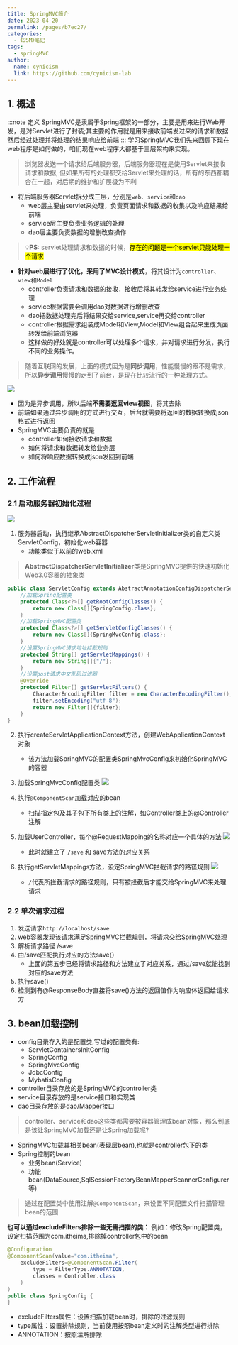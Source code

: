 ```yaml
---
title: SpringMVC简介
date: 2023-04-20 
permalink: /pages/b7ec27/
categories: 
  - 《SSM》笔记
tags: 
  - springMVC
author: 
  name: cynicism
  link: https://github.com/cynicism-lab
---
```

## 1. 概述
:::note 定义
SpringMVC是隶属于Spring框架的一部分，主要是用来进行Web开发，是对Servlet进行了封装;其主要的作用就是用来接收前端发过来的请求和数据然后经过处理并将处理的结果响应给前端
:::
学习SpringMVC我们先来回顾下现在web程序是如何做的，咱们现在web程序大都基于三层架构来实现。


>浏览器发送一个请求给后端服务器，后端服务器现在是使用Servlet来接收请求和数据, 但如果所有的处理都交给Servlet来处理的话，所有的东西都耦合在一起，对后期的维护和扩展极为不利

* 将后端服务器Servlet拆分成三层，分别是`web`、`service`和`dao`
  * web层主要由servlet来处理，负责页面请求和数据的收集以及响应结果给前端
  * service层主要负责业务逻辑的处理
  * dao层主要负责数据的增删改查操作
>💡**PS:** servlet处理请求和数据的时候，<mark>存在的问题是一个servlet只能处理一个请求</mark>
* **针对web层进行了优化，采用了MVC设计模式**，将其设计为`controller`、`view`和`Model`
  * controller负责请求和数据的接收，接收后将其转发给service进行业务处理
  * service根据需要会调用dao对数据进行增删改查
  * dao把数据处理完后将结果交给service,service再交给controller
  * controller根据需求组装成Model和View,Model和View组合起来生成页面转发给前端浏览器
  * 这样做的好处就是controller可以处理多个请求，并对请求进行分发，执行不同的业务操作。

>随着互联网的发展，上面的模式因为是**同步调用**，性能慢慢的跟不是需求，所以**异步调用**慢慢的走到了前台，是现在比较流行的一种处理方式。

![](https://cdn.jsdelivr.net/gh/Cynicism-lab/MyResource@gh-pages/image/1630427769938.2kjjnsvijef4.png)
* 因为是异步调用，所以后端**不需要返回view视图**，将其去除
* 前端如果通过异步调用的方式进行交互，后台就需要将返回的数据转换成json格式进行返回
* SpringMVC主要负责的就是
  * controller如何接收请求和数据
  * 如何将请求和数据转发给业务层
  * 如何将响应数据转换成json发回到前端

## 2. 工作流程
### 2.1 启动服务器初始化过程
![](https://cdn.jsdelivr.net/gh/Cynicism-lab/MyResource@gh-pages/image/1630432494752.x1gmekzj83k.webp)

1. 服务器启动，执行继承AbstractDispatcherServletInitializer类的自定义类ServletConfig，初始化web容器
   * 功能类似于以前的web.xml
>**AbstractDispatcherServletInitializer**类是SpringMVC提供的快速初始化Web3.0容器的抽象类
```java
public class ServletConfig extends AbstractAnnotationConfigDispatcherServletInitializer {
    //加载Spring配置类
    protected Class<?>[] getRootConfigClasses() {
        return new Class[]{SpringConfig.class};
    }
    //加载SpringMVC配置类
    protected Class<?>[] getServletConfigClasses() {
        return new Class[]{SpringMvcConfig.class};
    }
    //设置SpringMVC请求地址拦截规则
    protected String[] getServletMappings() {
        return new String[]{"/"};
    }
    //设置post请求中文乱码过滤器
    @Override
    protected Filter[] getServletFilters() {
        CharacterEncodingFilter filter = new CharacterEncodingFilter();
        filter.setEncoding("utf-8");
        return new Filter[]{filter};
    }
}

```
2. 执行createServletApplicationContext方法，创建WebApplicationContext对象
   * 该方法加载SpringMVC的配置类SpringMvcConfig来初始化SpringMVC的容器
3. 加载SpringMvcConfig配置类
![](https://cdn.jsdelivr.net/gh/Cynicism-lab/MyResource@gh-pages/image/1630433335744.lw0v359n04w.webp)

4. 执行`@ComponentScan`加载对应的bean
   * 扫描指定包及其子包下所有类上的注解，如Controller类上的@Controller注解

5. 加载UserController，每个@RequestMapping的名称对应一个具体的方法
![](https://cdn.jsdelivr.net/gh/Cynicism-lab/MyResource@gh-pages/image/1630433398932.384i3m2mgg74.webp)
   * 此时就建立了 `/save` 和 save方法的对应关系

6. 执行getServletMappings方法，设定SpringMVC拦截请求的路径规则
   ![](https://cdn.jsdelivr.net/gh/Cynicism-lab/MyResource@gh-pages/image/1630433510528.53nz0vz8o41s.webp)
   * `/`代表所拦截请求的路径规则，只有被拦截后才能交给SpringMVC来处理请求

### 2.2 单次请求过程
1. 发送请求`http://localhost/save`
2. web容器发现该请求满足SpringMVC拦截规则，将请求交给SpringMVC处理
3. 解析请求路径 /save
4. 由/save匹配执行对应的方法save(）
   * 上面的第五步已经将请求路径和方法建立了对应关系，通过/save就能找到对应的save方法
5. 执行save()
6. 检测到有@ResponseBody直接将save()方法的返回值作为响应体返回给请求方

## 3. bean加载控制
* config目录存入的是配置类,写过的配置类有:
  * ServletContainersInitConfig
  * SpringConfig
  * SpringMvcConfig
  * JdbcConfig
  * MybatisConfig
* controller目录存放的是SpringMVC的controller类
* service目录存放的是service接口和实现类
* dao目录存放的是dao/Mapper接口

>controller、service和dao这些类都需要被容器管理成bean对象，那么到底是该让SpringMVC加载还是让Spring加载呢?

* SpringMVC加载其相关bean(表现层bean),也就是controller包下的类
* Spring控制的bean
  * 业务bean(Service)
  * 功能bean(DataSource,SqlSessionFactoryBeanMapperScannerConfigurer等)

>通过在配置类中使用注解`@ComponentScan`，来设置不同配置文件扫描管理bean的范围

**也可以通过excludeFilters排除一些无需扫描的类：**
例如：修改Spring配置类，设定扫描范围为com.itheima,排除掉controller包中的bean
```java
@Configuration
@ComponentScan(value="com.itheima",
    excludeFilters=@ComponentScan.Filter(
    	type = FilterType.ANNOTATION,
        classes = Controller.class
    )
)
public class SpringConfig {
}
```
* excludeFilters属性：设置扫描加载bean时，排除的过滤规则
* type属性：设置排除规则，当前使用按照bean定义时的注解类型进行排除
* ANNOTATION：按照注解排除








